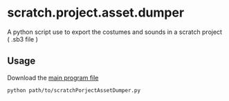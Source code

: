 # scratch.project.asset.dumper
A python script use to export the costumes and sounds in  a scratch project ( .sb3 file )

## Usage
Download the [main program file](https://raw.githubusercontent.com/TomTheThuan/scratch.project.asset.dumper/main/scratchPorjectAssetDumper.py)
```shell
python path/to/scratchPorjectAssetDumper.py
```
  
